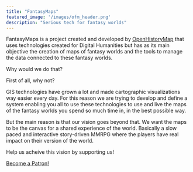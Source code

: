 ```yaml
---
title: "FantasyMaps"
featured_image: '/images/ofm_header.png'
description: "Serious tech for fantasy worlds"
---
```

FantasyMaps is a project created and developed by [OpenHistoryMap](https://www.openhistorymap.org) that uses technologies created for Digital Humanities but has as its main objective the creation of maps of fantasy worlds and the tools to manage the data connected to these fantasy worlds.

Why would we do that? 

First of all, why not?

GIS technologies have grown a lot and made cartographic visualizations way easier every day. For this reason we are trying to develop and define a system enabling you all to use these technologies to use and live the maps of the fantasy worlds you spend so much time in, in the best possible way.

But the main reason is that our vision goes beyond that. We want the maps to be the canvas for a shared experience of the world. Basically a slow paced and interactive story-driven MMRPG where the players have real impact on their version of the world. 

Help us acheive this vision by supporting us!

[Become a Patron!](https://www.patreon.com/bePatron?u=3201020)